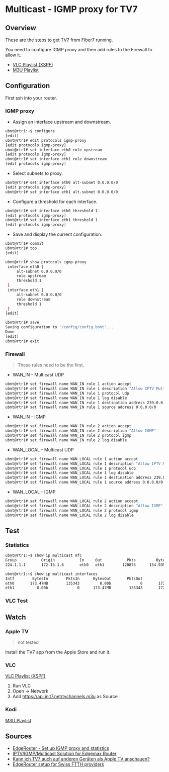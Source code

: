 # Multicast - IGMP proxy for TV7

## Overview
These are the steps to get [TV7](https://www.init7.net/de/tv/angebot/) from Fiber7 running.

You need to configure IGMP proxy and then add rules to the Firewall to allow it.

* [VLC Playlist (XSPF)](https://api.init7.net/tvchannels)
* [M3U Playlist](https://api.init7.net/tvchannels.m3u)

## Configuration

First ssh into your router.

### IGMP proxy
* Assign an interface upstream and downstream.

```sh
ubnt@rtr1:~$ configure
[edit]
ubnt@rtr1# edit protocols igmp-proxy
[edit protocols igmp-proxy]
ubnt@rtr1# set interface eth0 role upstream
[edit protocols igmp-proxy]
ubnt@rtr1# set interface eth1 role downstream
[edit protocols igmp-proxy]
```

* Select subnets to proxy.
```sh
ubnt@rtr1# set interface eth0 alt-subnet 0.0.0.0/0
[edit protocols igmp-proxy]
ubnt@rtr1# set interface eth1 alt-subnet 0.0.0.0/0
```

* Configure a threshold for each interface.
```sh
ubnt@rtr1# set interface eth0 threshold 1
[edit protocols igmp-proxy]
ubnt@rtr1# set interface eth1 threshold 1
[edit protocols igmp-proxy]
```

* Save and display the current configuration.
```sh
ubnt@rtr1# commit
ubnt@rtr1# top
[edit]
```
```sh
ubnt@rtr1# show protocols igmp-proxy 
 interface eth0 {
     alt-subnet 0.0.0.0/0
     role upstream
     threshold 1
 }
 interface eth1 {
     alt-subnet 0.0.0.0/0
     role downstream
     threshold 1
 }
[edit]
```
```sh
ubnt@rtr1# save
Saving configuration to '/config/config.boot'...
Done
[edit]
ubnt@rtr1# exit
```

### Firewall

> These rules need to be the first.

* WAN_IN - Multicast UDP
```sh
ubnt@rtr1# set firewall name WAN_IN rule 1 action accept
ubnt@rtr1# set firewall name WAN_IN rule 1 description "Allow IPTV Multicast UDP"
ubnt@rtr1# set firewall name WAN_IN rule 1 protocol udp
ubnt@rtr1# set firewall name WAN_IN rule 1 log disable
ubnt@rtr1# set firewall name WAN_IN rule 1 destination address 239.0.0.0/8
ubnt@rtr1# set firewall name WAN_IN rule 1 source address 0.0.0.0/0
```

* WAN_IN - IGMP
```sh
ubnt@rtr1# set firewall name WAN_IN rule 2 action accept
ubnt@rtr1# set firewall name WAN_IN rule 2 description "Allow IGMP"
ubnt@rtr1# set firewall name WAN_IN rule 2 protocol igmp
ubnt@rtr1# set firewall name WAN_IN rule 2 log disable
```

* WAN_LOCAL - Multicast UDP
```sh
ubnt@rtr1# set firewall name WAN_LOCAL rule 1 action accept
ubnt@rtr1# set firewall name WAN_LOCAL rule 1 description "Allow IPTV Multicast UDP"
ubnt@rtr1# set firewall name WAN_LOCAL rule 1 protocol udp
ubnt@rtr1# set firewall name WAN_LOCAL rule 1 log disable
ubnt@rtr1# set firewall name WAN_LOCAL rule 1 destination address 239.0.0.0/8
ubnt@rtr1# set firewall name WAN_LOCAL rule 1 source address 0.0.0.0/0
```

* WAN_LOCAL - IGMP
```sh
ubnt@rtr1# set firewall name WAN_LOCAL rule 2 action accept
ubnt@rtr1# set firewall name WAN_LOCAL rule 2 description "Allow IGMP"
ubnt@rtr1# set firewall name WAN_LOCAL rule 2 protocol igmp
ubnt@rtr1# set firewall name WAN_LOCAL rule 2 log disable
```


## Test
### Statistics
```bash
ubnt@rtr1:~$ show ip multicast mfc
Group           Origin           In     Out           Pkts         Bytes  Wrong
224.1.1.1       172.16.1.6       eth0   eth1        120875      154.93MB      0
```
```bash
ubnt@rtr1:~$ show ip multicast interfaces 
Intf        BytesIn        PktsIn      BytesOut       PktsOut            Local
eth0       173.47MB        135343         0.00b             0       172.16.1.1
eth1          0.00b             0      173.47MB        135343       172.16.2.1
```

### VLC Test

## Watch

### Apple TV
> not tested

Install the TV7 app from the Apple Store and run it.

### VLC
[VLC Playlist (XSPF)](https://api.init7.net/tvchannels)

1. Run VLC
2. Open -> Network
3. Add https://api.init7.net/tvchannels.m3u as Source

### Kodi
[M3U Playlist](https://api.init7.net/tvchannels.m3u)

## Sources
* [EdgeRouter - Set up IGMP proxy and statistics](https://help.ubnt.com/hc/en-us/articles/204961854-EdgeRouter-Set-up-IGMP-proxy-and-statistics)
* [IPTV/IGMP/Multicast Solution for Edgemax Router](https://community.ubnt.com/t5/EdgeRouter/IPTV-IGMP-Multicast-Solution-for-Edgemax-Router/td-p/1253350)
* [Kann ich TV7 auch auf anderen Geräten als Apple TV anschauen?](https://www.init7.net/de/support/faq/TV-andere-Geraete/)
* [EdgeRouter setup for Swiss FTTH providers](https://community.ubnt.com/t5/EdgeRouter/EdgeRouter-setup-for-Swiss-FTTH-providers/td-p/1658929)
